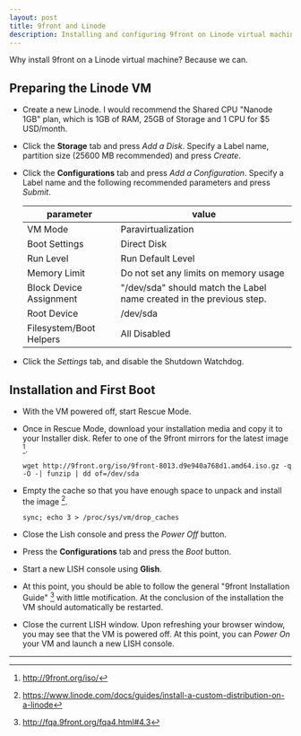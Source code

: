 ```yaml
---
layout: post
title: 9front and Linode
description: Installing and configuring 9front on Linode virtual machine.
---
```


Why install 9front on a Linode virtual machine? Because we can.

## Preparing the Linode VM

*   Create a new Linode. I would recommend the Shared CPU "Nanode 1GB" plan, which is 1GB of RAM, 
    25GB of Storage and 1 CPU for $5 USD/month.
*   Click the **Storage** tab and press *Add a Disk*. Specify a Label name, partition size (25600 
    MB recommended) and press *Create*.
*   Click the **Configurations** tab and press *Add a Configuration*. Specify a Label name and the 
    following recommended parameters and press *Submit*.

    |parameter              |value                                                               |
    |-----------------------|--------------------------------------------------------------------|
    |VM Mode                |Paravirtualization                                                  |
    |Boot Settings          |Direct Disk                                                         |
    |Run Level              |Run Default Level                                                   |
    |Memory Limit           |Do not set any limits on memory usage                               |
    |Block Device Assignment|"/dev/sda" should match the Label name created in the previous step.|
    |Root Device            |/dev/sda                                                            |
    |Filesystem/Boot Helpers|All Disabled                                                        |

*   Click the *Settings* tab, and disable the Shutdown Watchdog.

## Installation and First Boot
*   With the VM powered off, start Rescue Mode.
*   Once in Rescue Mode, download your installation media and copy it to your Installer disk. Refer 
    to one of the 9front mirrors for the latest image [^2].

    ```
    wget http://9front.org/iso/9front-8013.d9e940a768d1.amd64.iso.gz -q -O -| funzip | dd of=/dev/sda
    ```
    
*   Empty the cache so that you have enough space to unpack and install the image [^1].

    ```
    sync; echo 3 > /proc/sys/vm/drop_caches
    ```

*   Close the Lish console and press the *Power Off* button.
*   Press the **Configurations** tab and press the *Boot* button.
*   Start a new LISH console using **Glish**.
*   At this point, you should be able to follow the general "9front Installation Guide" [^3] with 
    little motification. At the conclusion of the installation the VM should automatically be 
    restarted.
*   Close the current LISH window. Upon refreshing your browser window, you may
    see that the VM is powered off. At this point, you can *Power On* your VM and launch a new LISH
    console. 

---

[^1]: https://www.linode.com/docs/guides/install-a-custom-distribution-on-a-linode
[^2]: http://9front.org/iso/
[^3]: http://fqa.9front.org/fqa4.html#4.3
